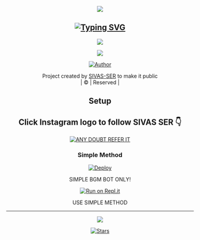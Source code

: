 <div align="center">
  <p align="center">
<img src=https://i.imgur.com/7oqM0Ij.jpeg>
</p>

## [![Typing SVG](https://readme-typing-svg.herokuapp.com?font=Lemon+milk&color=F7000&lines=WELCOME+TO+CYBERDON+WA+BOT+REPO;CREATED+BY+SIVAS+SER;THIS+IS+A+USERBOT+PRIVATE+AND+PUBLIC+BOT;WITH+MORE+FEATHERS)](https://git.io/typing-svg)

 </a>
</p>

<div align="center">
  <p align="center">
<img src=https://i.imgur.com/PXlgc7Q.png>
</p>

<img src=https://i.ibb.co/s1CSFK7/ae6572d653ee04f78fc986bddd89d5b3.png>
</p>


  <p align="center">
<a href="https:"><img title="Author" src="https://img.shields.io/badge/Author--SIVAS/CYBERDON?color=blue&style=for-the-badge&logo=whatsapp"></a>
</p>
</div>
<p align="center">
Project created by <a href="https://github.com/cyberdon000/cyber-don">SIVAS-SER</a> to make it public
    <br>
       | © |
        Reserved |
    <br> 
</p>

## Setup
<div align="center"> 


## Click Instagram logo to follow SIVAS SER 👇

 [![ANY DOUBT REFER IT](https://i.imgur.com/j1x0HpA.jpeg)](https://www.instagram.com/sivas_life0001/)

  ### Simple Method
  
[![Deploy](https://www.herokucdn.com/deploy/button.svg)](https://heroku.com/deploy?template=https://github.com/cyberdon000/cyber-don.git)

SIMPLE BGM BOT ONLY!

  
[![Run on Repl.it](https://repl.it/badge/github/quiec/whatsAlfa)](https://replit.com/@cyberdon000/SIVAS-SER-QR?v=1)
  
USE SIMPLE METHOD


----

  <p align="center">
  <a href="https://github.com/AMRUSIR/AMRU-SER">
    
<a href="https://github.com/AMRUSIR/followers">
<img src="https://img.shields.io/github/repo-size/cyberchekuthan/Kaztroserv1_v2?color=green&label=Repo%20total%20size&style=plastic">
<p align="center">
<a href="https://github.com/cyberdon000/followers"
<img title="Followers" src="https://img.shields.io/github/followers/Aj-fx?color=blue&style=flat-square"></a>
<a href="https://github.com/cyberdon000/cyber-don/stargazers/"><img title="Stars" src="https://img.shields.io/github/stars/cyberdon000/cyber-don?color=blue&style=flat-square"></a>
<a href="https://github.com/cyberdon000/cyber-don/network/members"><img title="FORKS" src='https://img.shields.io/github/forks/cyberdon000/cyber-don?color=blue&style=flat-square"></a>
<a href="https://github.com/cyberdon000/cyber-don/watchers"><img title="Watching" src="https://img.shields.io/github/watchers/AMRUSIR/AMRU-SER?label=Watchers&color=blue&style=flat-square"></a>
</p>

## 📢 Guide
Click WA logo to Join Support Group 👇
    <br>
<br>
  [![join](https://github.com/Alien-alfa/PublicBot/blob/main/wlogo.svg.png)](https://chat.whatsapp.com/LAX9ov9U5r70TGbPJhGNDZ)
  <div align="center">
       
  [![Readme Card](https://github-readme-stats.vercel.app/api/pin/?username=cyberdon000&repo=cyber-don&theme=nightowl)](https://github.com/cyberdon000/cyber-don)
  </div>
    
### ⚠ Warning ⚠

```
By using kick, add, promote, demote Commands, Your WhatsApp account may be banned.
Amru_sir_v2 or we are not responsible for your account, 
This bot is intended for the purpose of having fun with some fun commands 
and group management with some helpfull commands.

If  you ended up spamming groups, getting reported left and right, 
and you ended up in being fight with WhatsApp
and at the end WhatsApp Team deleted your account. DON'T BLAME US.

No personal support will be provided / We won't spoon feed you. 
If you need help
you can contact 👇🏻👇🏻 
```
**[![SIVAS-SER](https://raw.githubusercontent.com/rodrigograca31/rodrigograca31/master/matrix.svg)](http://wa.me/918921512095?text=Can%20you%20help%20bro)**

## Developers
  <div align="center">
    
  [![SIVAS-SER](https://github.com/AMRUSIR.png?size=100)](https://github.com/cyberdon000) | [![sivas](https://github.com/Arx-Abu.png?size=100)](https://github.com/ALPHA-SER) 
----|----|----|----
[SIVAS-SER](https://github.com/cyberdon000) | [ASHI-SER](https://github.com/ALPHA-SER)
Developer, Base, Bug Fixes, Modules| Re-Developer, Bug Fixes, Modules, Commits |  Modifiying  as   public | Bug Fixes, Modules 
  </div>
    


## License
This project is protected by `GNU General Public Licence v3.0` license.

### Disclaimer
`WhatsApp` name, its variations and the logo are registered trademarks of Facebook. We have nothing to do with the registered trademark
